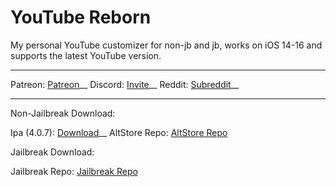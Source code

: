 # YouTube Reborn
My personal YouTube customizer for non-jb and jb, works on iOS 14-16 and supports the latest YouTube version.

-----

Patreon: [Patreon](https://www.patreon.com/lillieweeb)__
Discord: [Invite](https://lillieh001.github.io/discord/youtuberebornv4.html)__
Reddit: [Subreddit](https://www.reddit.com/r/YouTubeReborn/)__

-----

Non-Jailbreak Download:

Ipa (4.0.7): [Download](https://github.com/LillieH001/YouTube-Reborn/releases/download/4.0.7/YouTube.Reborn.v4.0.7.ipa)__
AltStore Repo: [AltStore Repo](https://lillieh001.github.io/altstore/)

Jailbreak Download:

Jailbreak Repo: [Jailbreak Repo](https://lillieh001.github.io/repo/)